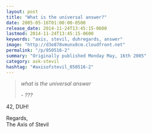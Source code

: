 ```yaml
---
layout: post
title: "What is the universal answer?"
date: 2005-05-16T01:00:00-0500
release_date: 2014-11-24T13:45:15-0600
lastmod: 2014-11-24T13:45:15-0600
keywords: "axis, stevil, duhregards, answer"
image: "http://d3e878vmunx8cm.cloudfront.net"
permalink: "/p/050516-2"
summary: "Originally published Monday May, 16th 2005"
category: ask-stevil
hashtag: "#axisofstevil_050516-2"
---
```


> *what is the universal answer*
> 
> *\- ???*

42, DUH!

Regards,  
The Axis of Stevil
